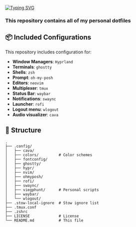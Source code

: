 [![Typing SVG](https://readme-typing-svg.demolab.com?font=JetbrainsMono+Nerd+Font&weight=600&size=35&duration=2000&pause=2000&color=F7F7F7&width=435&lines=ViegPhunt's+Dotfiles)](https://git.io/typing-svg)
### This repository contains **all of my personal dotfiles**

## 📦 Included Configurations
This repository includes configuration for:
- **Window Managers**: `Hyprland`
- **Terminals**: `ghostty`
- **Shells**: `zsh`
- **Prompt**: `oh-my-posh`
- **Editors**: `neovim`
- **Multiplexer**: `tmux`
- **Status Bar**: `waybar`
- **Notifications**: `swaync`
- **Launcher**: `rofi`
- **Logout menu**: `wlogout`
- **Audio visualizer**: `cava`

## 📂 Structure

```plaintext
.
├── .config/
│   ├── cava/
│   ├── colors/         # Color schemes
│   ├── fontconfig/
│   ├── ghostty/
│   ├── hypr/
│   ├── nvim/
│   ├── ohmyposh/
│   ├── rofi/
│   ├── swaync/
│   ├── viegphunt/      # Personal scripts
│   ├── waybar/
│   └── wlogout/
├── .stow-local-ignore  # Stow ignore list
├── .tmux.conf
├── .zshrc
├── LICENSE             # License
└── README.md           # This file
```
